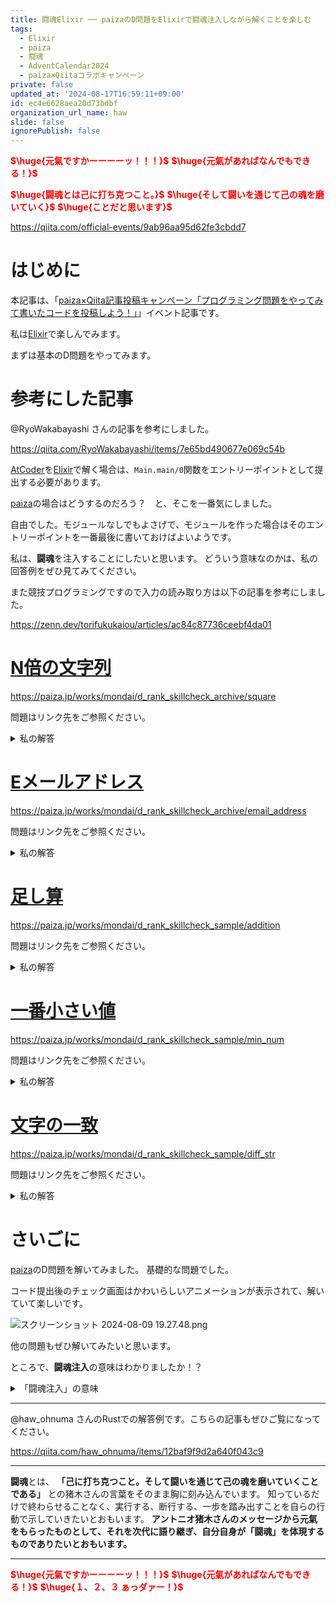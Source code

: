 ```yaml
---
title: 闘魂Elixir ── paizaのD問題をElixirで闘魂注入しながら解くことを楽しむ
tags:
  - Elixir
  - paiza
  - 闘魂
  - AdventCalendar2024
  - paiza×Qiitaコラボキャンペーン
private: false
updated_at: '2024-08-17T16:59:11+09:00'
id: ec4e6628aea20d73bdbf
organization_url_name: haw
slide: false
ignorePublish: false
---
```

<b><font color="red">$\huge{元氣ですかーーーーッ！！！}$</font></b>
<b><font color="red">$\huge{元氣があればなんでもできる！}$</font></b>

<b><font color="red">$\huge{闘魂とは己に打ち克つこと。}$</font></b>
<b><font color="red">$\huge{そして闘いを通じて己の魂を磨いていく}$</font></b>
<b><font color="red">$\huge{ことだと思います}$</font></b>



https://qiita.com/official-events/9ab96aa95d62fe3cbdd7

# はじめに

本記事は、「[paiza×Qiita記事投稿キャンペーン「プログラミング問題をやってみて書いたコードを投稿しよう！」](https://qiita.com/official-events/9ab96aa95d62fe3cbdd7)」イベント記事です。

私は[Elixir](https://elixir-lang.org/)で楽しんでみます。

まずは基本のD問題をやってみます。

# 参考にした記事

@RyoWakabayashi さんの記事を参考にしました。

https://qiita.com/RyoWakabayashi/items/7e65bd490677e069c54b

[AtCoder](https://atcoder.jp/)を[Elixir](https://elixir-lang.org/)で解く場合は、`Main.main/0`関数をエントリーポイントとして提出する必要があります。

[paiza](https://paiza.jp/)の場合はどうするのだろう？　と、そこを一番気にしました。

自由でした。モジュールなしでもよさげで、モジュールを作った場合はそのエントリーポイントを一番最後に書いておけばよいようです。

私は、**闘魂**を注入することにしたいと思います。
どういう意味なのかは、私の回答例をぜひ見てみてください。

また競技プログラミングですので入力の読み取り方は以下の記事を参考にしました。

https://zenn.dev/torifukukaiou/articles/ac84c87736ceebf4da01

# [N倍の文字列](https://paiza.jp/works/mondai/d_rank_skillcheck_archive/square)

https://paiza.jp/works/mondai/d_rank_skillcheck_archive/square

問題はリンク先をご参照ください。

<details><summary>私の解答</summary>

_問題文を読んでいることを前提にひとこと解説をしておきます。_

[String.duplicate/2](https://hexdocs.pm/elixir/String.html#duplicate/2)で文字列を複製しています。


```elixir
defmodule Main do
  def main("闘魂") do
    n = IO.read(:line) |> String.trim() |> String.to_integer()
    
    String.duplicate("*", n)
    |> IO.puts()
  end
end

Main.main("闘魂")
```

</details>

# [Eメールアドレス](https://paiza.jp/works/mondai/d_rank_skillcheck_archive/email_address)

https://paiza.jp/works/mondai/d_rank_skillcheck_archive/email_address

問題はリンク先をご参照ください。

<details><summary>私の解答</summary>

_問題文を読んでいることを前提にひとこと解説をしておきます。_

文字列の埋め込み（`#{}`）を利用しました。公式ドキュメントは以下です。

https://hexdocs.pm/elixir/1.17.2/String.html#module-interpolation


```elixir
defmodule Main do
  def main("闘魂") do
    s = IO.read(:line) |> String.trim()
    t = IO.read(:line) |> String.trim()
    
    "#{s}@#{t}"
    |> IO.puts()
  end
end

Main.main("闘魂")
```

</details>

# [足し算](https://paiza.jp/works/mondai/d_rank_skillcheck_sample/addition)

https://paiza.jp/works/mondai/d_rank_skillcheck_sample/addition

問題はリンク先をご参照ください。

<details><summary>私の解答</summary>

_問題文を読んでいることを前提にひとこと解説をしておきます。_

足し算の基本的な問題です。

```elixir
defmodule Main do
  def main("闘魂") do
    [a, b] =
      IO.read(:line) |> String.trim() |> String.split(" ") |> Enum.map(&String.to_integer/1)
    
    (a + b)
    |> IO.puts()
  end
end

Main.main("闘魂")
```



</details>

# [一番小さい値](https://paiza.jp/works/mondai/d_rank_skillcheck_sample/min_num)

https://paiza.jp/works/mondai/d_rank_skillcheck_sample/min_num

問題はリンク先をご参照ください。

<details><summary>私の解答</summary>

_問題文を読んでいることを前提にひとこと解説をしておきます。_


[Enum.min/3](https://hexdocs.pm/elixir/Enum.html#min/3)関数で一発ですね。


```elixir
defmodule Main do
  def main("闘魂") do
    list = for _ <- 1..5 do
      IO.read(:line) |> String.trim() |> String.to_integer()
    end

    list
    |> Enum.min()
    |> IO.puts()
  end
end

Main.main("闘魂")
```



</details>


# [文字の一致](https://paiza.jp/works/mondai/d_rank_skillcheck_sample/diff_str)

https://paiza.jp/works/mondai/d_rank_skillcheck_sample/diff_str

問題はリンク先をご参照ください。

<details><summary>私の解答</summary>

_問題文を読んでいることを前提にひとこと解説をしておきます。_

関数の引数のパターンマッチで解きました。


```elixir
defmodule Main do
  def main("闘魂") do
    a = IO.read(:line) |> String.trim()
    b = IO.read(:line) |> String.trim()

    do_solve(a, b, "闘魂")
    |> IO.puts()
  end

  def do_solve(a, a, "闘魂"), do: "OK"
  def do_solve(a, b, "闘魂"), do: "NG"
end

Main.main("闘魂")
```



</details>

# さいごに

[paiza](https://paiza.jp/)のD問題を解いてみました。
基礎的な問題でした。

コード提出後のチェック画面はかわいらしいアニメーションが表示されて、解いていて楽しいです。

![スクリーンショット 2024-08-09 19.27.48.png](https://qiita-image-store.s3.ap-northeast-1.amazonaws.com/0/131808/a8beb4fc-de99-6389-5e99-5db07adcbfb2.png)

他の問題もぜひ解いてみたいと思います。

ところで、**闘魂注入**の意味はわかりましたか！？

<details><summary>「闘魂注入」の意味</summary>

**闘魂** をエントリーポイントの第1引数に入れないと動かないようにしています。文字列は **闘魂** である必要があります。関数の引数でパターンマッチをしているので。
</details>

---

@haw_ohnuma さんのRustでの解答例です。こちらの記事もぜひご覧になってください。

https://qiita.com/haw_ohnuma/items/12baf9f9d2a640f043c9


---

**闘魂**とは、  **「己に打ち克つこと。そして闘いを通じて己の魂を磨いていくことである」** との猪木さんの言葉をそのまま胸に刻み込んでいます。
知っているだけで終わらせることなく、実行する、断行する、一歩を踏み出すことを自らの行動で示していきたいとおもいます。
**アントニオ猪木さんのメッセージから元氣をもらったものとして、それを次代に語り継ぎ、自分自身が「闘魂」を体現するものでありたいとおもいます。**

---

<b><font color="red">$\huge{元氣ですかーーーーッ！！！}$</font></b>
<b><font color="red">$\huge{元氣があればなんでもできる！}$</font></b>
<b><font color="red">$\huge{１、２、３ ぁっダァー！}$</font></b>
